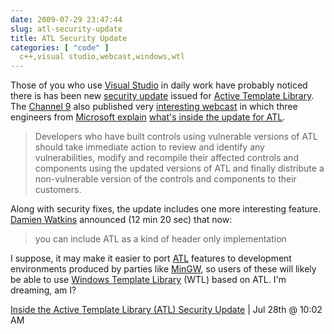 ```yaml
---
date: 2009-07-29 23:47:44
slug: atl-security-update
title: ATL Security Update
categories: [ "code" ]
  c++,visual studio,webcast,windows,wtl
---
```


Those of you who use [Visual Studio](http://msdn.microsoft.com/en-gb/vstudio/default.aspx) in daily work have probably noticed there is has been new [security update](http://www.microsoft.com/technet/security/advisory/973882.mspx) issued for [Active Template Library](http://en.wikipedia.org/wiki/Active_Template_Library). The [Channel 9](http://channel9.msdn.com/) also published very [interesting webcast](http://channel9.msdn.com/posts/Charles/Out-of-Band-Inside-the-ATL-Security-Update/) in which three engineers from [Microsoft explain](http://msdn.microsoft.com/en-us/visualc/ee309358.aspx) [what's inside the update for ATL](http://blogs.technet.com/srd/archive/2009/07/28/overview-of-the-out-of-band-release.aspx).



 

> Developers who have built controls using vulnerable versions of ATL should take immediate action to review and identify any vulnerabilities, modify and recompile their affected controls and components using the updated versions of ATL and finally distribute a non-vulnerable version of the controls and components to their customers.





Along with security fixes, the update includes one more interesting feature. [Damien Watkins](http://mateusz.loskot.net/?p=753&preview=true) announced (12 min 20 sec) that now:





> you can include ATL as a kind of header only implementation





I suppose, it may make it easier to port [ATL](http://msdn.microsoft.com/en-us/library/t9adwcde.aspx) features to development environments produced by parties like [MinGW](http://www.mingw.org/), so users of these will likely be able to use [Windows Template Library](http://en.wikipedia.org/wiki/Windows_Template_Library) (WTL) based on ATL. I'm dreaming, am I?





[Inside the Active Template Library (ATL) Security Update](http://channel9.msdn.com/posts/Charles/Out-of-Band-Inside-the-ATL-Security-Update/) | Jul 28th @ 10:02 AM
